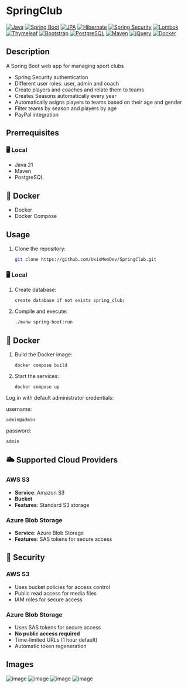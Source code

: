 # SpringClub

[![Java](https://img.shields.io/badge/Java-21-red?logo=java&logoColor=white)](https://www.java.com/)
[![Spring Boot](https://img.shields.io/badge/Spring_Boot-3.4.1-6DB33F?logo=spring&logoColor=white)](https://spring.io/projects/spring-boot)
[![JPA](https://img.shields.io/badge/JPA-3.1-orange?logo=hibernate&logoColor=white)](https://jakarta.ee/specifications/persistence/)
[![Hibernate](https://img.shields.io/badge/Hibernate-6.4-59666C?logo=hibernate&logoColor=white)](https://hibernate.org/)
[![Spring Security](https://img.shields.io/badge/Spring_Security-6.2-6DB33F?logo=springsecurity&logoColor=white)](https://spring.io/projects/spring-security)
[![Lombok](https://img.shields.io/badge/Lombok-1.18-red?logo=lombok&logoColor=white)](https://projectlombok.org/)
[![Thymeleaf](https://img.shields.io/badge/Thymeleaf-3.2-005F0F?logo=thymeleaf&logoColor=white)](https://www.thymeleaf.org/)
[![Bootstrap](https://img.shields.io/badge/Bootstrap-5.3.3-7952B3?logo=bootstrap&logoColor=white)](https://getbootstrap.com/)
[![PostgreSQL](https://img.shields.io/badge/PostgreSQL-15-336791?logo=postgresql&logoColor=white)](https://www.postgresql.org/)
[![Maven](https://img.shields.io/badge/Maven-3.9-C71A36?logo=apache-maven&logoColor=white)](https://maven.apache.org/)
[![jQuery](https://img.shields.io/badge/jQuery-3.7.1-0769AD?logo=jquery&logoColor=white)](https://jquery.com/)
[![Docker](https://img.shields.io/badge/Docker-24.0.9-2496ED?logo=docker&logoColor=white)](https://www.docker.com/)

## Description
A Spring Boot web app for managing sport clubs

- Spring Security authentication
- Different user roles: user, admin and coach
- Create players and coaches and relate them to teams
- Creates Seasons automatically every year
- Automatically asigns players to teams based on their age and gender
- Filter teams by season and players by age
- PayPal integration


## Prerrequisites

### 🖥️ Local

- Java 21
- Maven
- PostgreSQL

## 🐳 Docker

- Docker
- Docker Compose

## Usage


1. Clone the repository:

   ```sh
   git clone https://github.com/UxioMenDev/SpringClub.git
   ```

### 🖥️ Local

1. Create database:

   ```mysql
   create database if not exists spring_club;
   ```

2. Compile and execute:
   ```sh
   ./mvnw spring-boot:run
   ```
   
## 🐳 Docker

1. Build the Docker image:
     ```
     docker compose build
     ```
2. Start the services:
     ```
     docker compose up
     ```

Log in with default administrator credentials:

  username:
  ````
  admin@admin
  ````
   password:
   ````
  admin
   ````

## 🌥️ Supported Cloud Providers

### AWS S3
- **Service**: Amazon S3
- **Bucket**
- **Features**: Standard S3 storage

### Azure Blob Storage
- **Service**: Azure Blob Storage
- **Features**: SAS tokens for secure access

## 🔐 Security

### AWS S3
- Uses bucket policies for access control
- Public read access for media files
- IAM roles for secure access

### Azure Blob Storage
- Uses SAS tokens for secure access
- **No public access required**
- Time-limited URLs (1 hour default)
- Automatic token regeneration


## Images
![image](https://github.com/user-attachments/assets/9b79800c-48ab-4137-9e3c-1b03059175af)
![image](https://github.com/user-attachments/assets/5ef47614-2ca9-4aca-8b0c-64986e993f31)
![image](https://github.com/user-attachments/assets/55ffe1fb-6261-494e-85b7-44ffb2cec664)
![image](https://github.com/user-attachments/assets/97df525d-42b7-40de-8c0e-63840b6e0356)

